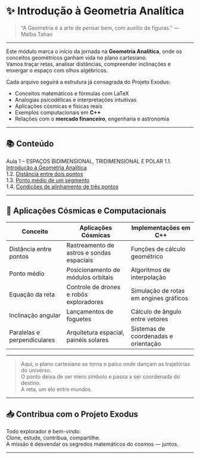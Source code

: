 # ✨ Introdução à Geometria Analítica

> “A Geometria é a arte de pensar bem, com auxílio de figuras.” — Malba Tahan

---

Este módulo marca o início da jornada na **Geometria Analítica**, onde os conceitos geométricos ganham vida no plano cartesiano.  
Vamos traçar retas, analisar distâncias, compreender inclinações e enxergar o espaço com olhos algébricos.

Cada arquivo seguirá a estrutura já consagrada do Projeto Exodus:

- Conceitos matemáticos e fórmulas com LaTeX
- Analogias psicodélicas e interpretações intuitivas
- Aplicações cósmicas e físicas reais
- Exemplos computacionais em **C++**
- Relações com o **mercado financeiro**, engenharia e astronomia

---

## 📚 Conteúdo

Aula 1 – ESPAÇOS BIDIMENSIONAL, TRIDIMENSIONAL E POLAR
1.1. [Introdução à Geometria Analítica](./1.1-introducao-a-geometria-analitica.md)  
1.2. [Distância entre dois pontos](./1.2-distancia-dois-pontos.md)  
1.3. [Ponto médio de um segmento](./1.3-ponto-medio.md)  
1.4. [Condições de alinhamento de três pontos](./1.4-alinhamento.md)

---

## 🧬 Aplicações Cósmicas e Computacionais

| Conceito                | Aplicações Cósmicas                         | Implementações em C++                         |
|------------------------|---------------------------------------------|-----------------------------------------------|
| Distância entre pontos | Rastreamento de astros e sondas espaciais  | Funções de cálculo geométrico                 |
| Ponto médio            | Posicionamento de módulos orbitais          | Algoritmos de interpolação                    |
| Equação da reta        | Controle de drones e robôs exploradores     | Simulação de rotas em engines gráficos        |
| Inclinação angular     | Lançamentos de foguetes                     | Cálculo de ângulo entre vetores               |
| Paralelas e perpendiculares | Arquitetura espacial, painéis solares  | Sistemas de coordenadas e orientação          |

---

> Aqui, o plano cartesiano se torna o palco onde dançam as trajetórias do universo.  
> O ponto deixa de ser mero símbolo e passa a ser coordenada do destino.  
> A reta, um elo entre mundos.

---

## 📥 Contribua com o Projeto Exodus

Todo explorador é bem-vindo.  
Clone, estude, contribua, compartilhe.  
A missão é desvendar os segredos matemáticos do cosmos — juntos.

---

